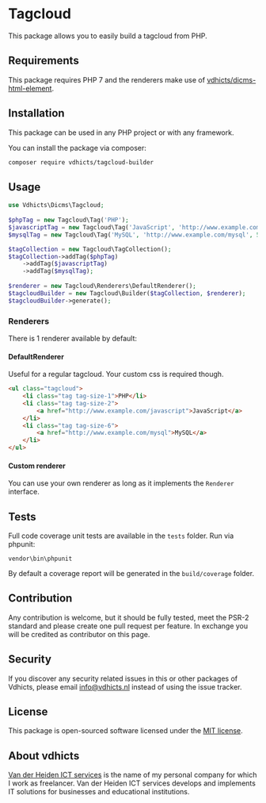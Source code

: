 # Tagcloud

This package allows you to easily build a tagcloud from PHP.

## Requirements

This package requires PHP 7 and the renderers make use of [vdhicts/dicms-html-element](https://github.com/vdhicts/dicms-html-element).

## Installation

This package can be used in any PHP project or with any framework.

You can install the package via composer:

``` bash
composer require vdhicts/tagcloud-builder
```

## Usage

```php
use Vdhicts\Dicms\Tagcloud;
    
$phpTag = new Tagcloud\Tag('PHP');
$javascriptTag = new Tagcloud\Tag('JavaScript', 'http://www.example.com/javascript', 2);
$mysqlTag = new Tagcloud\Tag('MySQL', 'http://www.example.com/mysql', 5);

$tagCollection = new Tagcloud\TagCollection();
$tagCollection->addTag($phpTag)
    ->addTag($javascriptTag)
    ->addTag($mysqlTag);
    
$renderer = new Tagcloud\Renderers\DefaultRenderer();
$tagcloudBuilder = new Tagcloud\Builder($tagCollection, $renderer);
$tagcloudBuilder->generate();
```

### Renderers

There is 1 renderer available by default:

#### DefaultRenderer

Useful for a regular tagcloud. Your custom css is required though.

```html
<ul class="tagcloud">
    <li class="tag tag-size-1">PHP</li>
    <li class="tag tag-size-2">
        <a href="http://www.example.com/javascript">JavaScript</a>
    </li>
    <li class="tag tag-size-6">
        <a href="http://www.example.com/mysql">MySQL</a>
    </li>
</ul>
```

#### Custom renderer

You can use your own renderer as long as it implements the `Renderer` interface.

## Tests

Full code coverage unit tests are available in the `tests` folder. Run via phpunit:

`vendor\bin\phpunit`

By default a coverage report will be generated in the `build/coverage` folder.

## Contribution

Any contribution is welcome, but it should be fully tested, meet the PSR-2 standard and please create one pull request 
per feature. In exchange you will be credited as contributor on this page.

## Security

If you discover any security related issues in this or other packages of Vdhicts, please email info@vdhicts.nl instead 
of using the issue tracker.

## License

This package is open-sourced software licensed under the [MIT license](http://opensource.org/licenses/MIT).

## About vdhicts

[Van der Heiden ICT services](https://www.vdhicts.nl) is the name of my personal company for which I work as 
freelancer. Van der Heiden ICT services develops and implements IT solutions for businesses and educational 
institutions.
